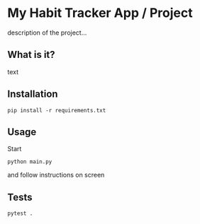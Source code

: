 # My Habit Tracker App / Project

description of the project...

## What is it?

text

## Installation

```shell
pip install -r requirements.txt
```

## Usage

Start

```shell
python main.py
```

and follow instructions on screen

## Tests

```shell
pytest .
```
